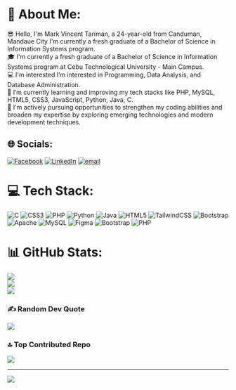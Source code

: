 # 💫 About Me:
😎 Hello, I'm Mark Vincent Tariman, a 24-year-old from Canduman, Mandaue City I'm currently a fresh graduate of a Bachelor of Science in Information Systems program.<br>🎓 I'm currently a fresh graduate of a Bachelor of Science in Information Systems program at Cebu Technological University - Main Campus.<br>💻 I'm interested I’m interested in Programming, Data Analysis, and Database Administration.<br>🌱 I’m currently learning and improving my tech stacks like PHP, MySQL, HTML5, CSS3, JavaScript, Python, Java, C.<br>🙏 I'm actively pursuing opportunities to strengthen my coding abilities and broaden my expertise by exploring emerging technologies and modern development techniques.


## 🌐 Socials:
[![Facebook](https://img.shields.io/badge/Facebook-%231877F2.svg?logo=Facebook&logoColor=white)](https://facebook.com/mvt.08) [![LinkedIn](https://img.shields.io/badge/LinkedIn-%230077B5.svg?logo=linkedin&logoColor=white)](https://linkedin.com/in/mark-vincent-tariman-528aa8370) [![email](https://img.shields.io/badge/Email-D14836?logo=gmail&logoColor=white)](mailto:tarimanmarkvincent@gmail.com) 

# 💻 Tech Stack:
![C](https://img.shields.io/badge/c-%2300599C.svg?style=for-the-badge&logo=c&logoColor=white) ![CSS3](https://img.shields.io/badge/css3-%231572B6.svg?style=for-the-badge&logo=css3&logoColor=white) ![PHP](https://img.shields.io/badge/php-%23777BB4.svg?style=for-the-badge&logo=php&logoColor=white) ![Python](https://img.shields.io/badge/python-3670A0?style=for-the-badge&logo=python&logoColor=ffdd54) ![Java](https://img.shields.io/badge/java-%23ED8B00.svg?style=for-the-badge&logo=openjdk&logoColor=white) ![HTML5](https://img.shields.io/badge/html5-%23E34F26.svg?style=for-the-badge&logo=html5&logoColor=white) ![TailwindCSS](https://img.shields.io/badge/tailwindcss-%2338B2AC.svg?style=for-the-badge&logo=tailwind-css&logoColor=white) ![Bootstrap](https://img.shields.io/badge/bootstrap-%238511FA.svg?style=for-the-badge&logo=bootstrap&logoColor=white) ![Apache](https://img.shields.io/badge/apache-%23D42029.svg?style=for-the-badge&logo=apache&logoColor=white) ![MySQL](https://img.shields.io/badge/mysql-4479A1.svg?style=for-the-badge&logo=mysql&logoColor=white) ![Figma](https://img.shields.io/badge/figma-%23F24E1E.svg?style=for-the-badge&logo=figma&logoColor=white) ![Bootstrap](https://img.shields.io/badge/bootstrap-%238511FA.svg?style=for-the-badge&logo=bootstrap&logoColor=white) ![PHP](https://img.shields.io/badge/php-%23777BB4.svg?style=for-the-badge&logo=php&logoColor=white)
# 📊 GitHub Stats:
![](https://github-readme-stats.vercel.app/api?username=mackmack08&theme=dark&hide_border=true&include_all_commits=true&count_private=false)<br/>
![](https://nirzak-streak-stats.vercel.app/?user=mackmack08&theme=dark&hide_border=true)<br/>
![](https://github-readme-stats.vercel.app/api/top-langs/?username=mackmack08&theme=dark&hide_border=true&include_all_commits=true&count_private=false&layout=compact)

### ✍️ Random Dev Quote
![](https://quotes-github-readme.vercel.app/api?type=horizontal&theme=merko)

### 🔝 Top Contributed Repo
![](https://github-contributor-stats.vercel.app/api?username=mackmack08&limit=5&theme=default&combine_all_yearly_contributions=true)

---
[![](https://visitcount.itsvg.in/api?id=mackmack08&icon=0&color=0)](https://visitcount.itsvg.in)

<!-- Proudly created with GPRM ( https://gprm.itsvg.in ) -->
